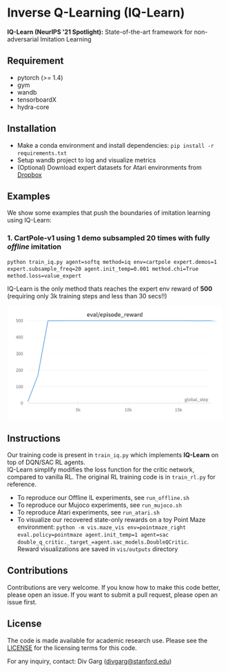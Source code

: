 # Inverse Q-Learning (IQ-Learn)

**IQ-Learn (NeurIPS '21 Spotlight):**  State-of-the-art framework for non-adversarial Imitation Learning

## Requirement

- pytorch (>= 1.4)
- gym
- wandb
- tensorboardX
- hydra-core

## Installation

- Make a conda environment and install dependencies: `pip install -r requirements.txt`
- Setup wandb project to log and visualize metrics
- (Optional) Download expert datasets for Atari environments from [Dropbox](https://www.dropbox.com/sh/xi92cwnrh0wqxa4/AABK9KFI-PxZ6fMaXJ2U8xKMa?dl=0)

## Examples

We show some examples that push the boundaries of imitation learning using IQ-Learn:

### 1. CartPole-v1 using 1 demo subsampled 20 times with fully *offline* imitation  

```
python train_iq.py agent=softq method=iq env=cartpole expert.demos=1 expert.subsample_freq=20 agent.init_temp=0.001 method.chi=True method.loss=value_expert
```

IQ-Learn is the only method thats reaches the expert env reward of **500** (requiring only 3k training steps and less than 30 secs!!)

<img src="../docs/cartpole_example.png" width="500"> 



## Instructions

Our training code is present in `train_iq.py` which implements **IQ-Learn** on top of DQN/SAC RL agents. <br> IQ-Learn simplify modifies the loss function for the critic network, compared to vanilla RL. The original RL training code is in `train_rl.py` for reference.

- To reproduce our Offline IL experiments, see `run_offline.sh`
- To reproduce our Mujoco experiments, see `run_mujoco.sh`
- To reproduce Atari experiments, see `run_atari.sh`
- To visualize our recovered state-only rewards on a toy Point Maze environment: 
    `python -m vis.maze_vis env=pointmaze_right eval.policy=pointmaze agent.init_temp=1 agent=sac double_q_critic._target_=agent.sac_models.DoubleQCritic`. <br>
    Reward visualizations are saved in `vis/outputs` directory

## Contributions

Contributions are very welcome. If you know how to make this code better, please open an issue. If you want to submit a pull request, please open an issue first. 

## License

The code is made available for academic research use. Please see the [LICENSE](LICENSE.md) for the licensing terms for this code. 

For any inquiry, contact: Div Garg ([divgarg@stanford.edu](mailto:divgarg@stanford.edu?subject=[GitHub]%IQ-Learn))


